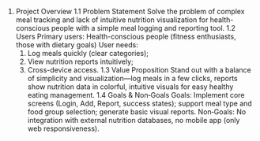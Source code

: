 1) Project Overview
1.1 Problem Statement
Solve the problem of complex meal tracking and lack of intuitive nutrition visualization for health-conscious people with a simple meal logging and reporting tool.
1.2 Users
Primary users: Health-conscious people (fitness enthusiasts, those with dietary goals)
User needs:
    1. Log meals quickly (clear categories);
    2. View nutrition reports intuitively;
    3. Cross-device access.
1.3 Value Proposition
Stand out with a balance of simplicity and visualization—log meals in a few clicks, reports show nutrition data in colorful, intuitive visuals for easy healthy eating management.
1.4 Goals & Non‑Goals
 Goals: Implement core screens (Login, Add, Report, success states); support meal type and food group selection; generate basic visual reports.
 Non‑Goals: No integration with external nutrition databases, no mobile app (only web responsiveness).
   
